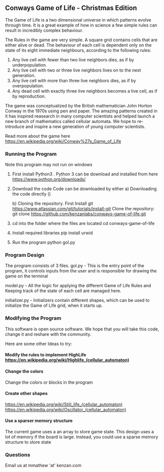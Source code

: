 ## Conways Game of Life - Christmas Edition

The Game of Life is a two dimensional universe in which patterns evolve through time. It is a great example of how in science a few simple rules can result in incredibly complex behaviour. 

The Rules in the game are very simple. A square grid contains cells that are either alive or dead. The behaviour of each cell is dependent only on the state of its eight immediate neighbours, according to the following rules:

1. Any live cell with fewer than two live neighbors dies, as if by underpopulation.
2. Any live cell with two or three live neighbors lives on to the next generation.
3. Any live cell with more than three live neighbors dies, as if by overpopulation.
4. Any dead cell with exactly three live neighbors becomes a live cell, as if by reproduction.

The game was conceptualized by the British mathematician John Horton Conway in the 1970s using pen and paper. The amazing patterns created in it has inspired reasearch in many computer scientists and helped launch a new branch of mathematics called cellular automata. We hope to re-introduce and inspire a new generation of young computer scientists.

Read more about the game here https://en.wikipedia.org/wiki/Conway%27s_Game_of_Life

### Running the Program

Note this program may not run on windows

1. First install Python3 . Python 3 can be download and installed from here https://www.python.org/downloads/
2. Download the code
   Code can be downloaded by either
   a) Downloading the code directly ()
   
   b) Cloning the repository. 
      First Install git https://www.atlassian.com/git/tutorials/install-git
      Clone the repository:
        git clone https://github.com/kenzanlabs/conways-game-of-life.git
        
3. cd into the folder where the files are located
   cd conways-game-of-life
   
4. Install required libraries 
   pip install urwid
   
5. Run the program
   python gol.py

### Program Design

The program consists of 3 files. 
gol.py - This is the entry point of the program, it controls inputs from the user and is responsible for drawing the game on the terminal

model.py - All the logic for applying the different Game of Life Rules and Keeping track of the state of each cell are managed here. 

initializer.py - Initializers contain different shapes, which can be used to initialize the Game of Life grid, when it starts up.

### Modifying the Program

This software is open source software. We hope that you will take this code, change it and reshare with the community. 

Here are some other Ideas to try:

####  Modify the rules to implement HighLife https://en.wikipedia.org/wiki/Highlife_(cellular_automaton)


#### Change the colors 

Change the colors or blocks in the program


#### Create other shapes

https://en.wikipedia.org/wiki/Still_life_(cellular_automaton)
https://en.wikipedia.org/wiki/Oscillator_(cellular_automaton)


#### Use a sparser memory structure

The current game uses a an array to store game state. This design uses a lot of memory if the board is large. 
Instead, you could use a sparse memory structure to store state

### Questions

Email us at mmathew 'at'  kenzan.com



